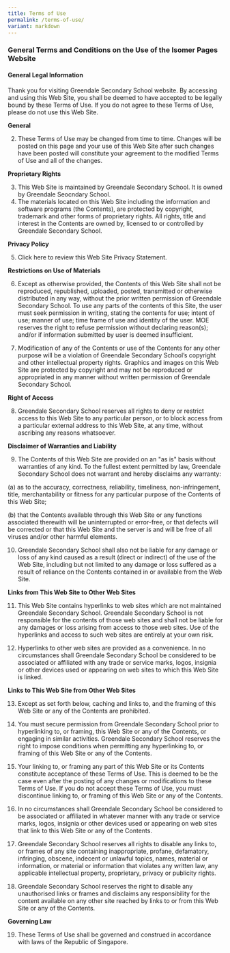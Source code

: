 ```yaml
---
title: Terms of Use
permalink: /terms-of-use/
variant: markdown
---
```

### **General Terms and Conditions on the Use of the Isomer Pages Website**

#### **General Legal Information**

Thank you for visiting Greendale Secondary School website. By accessing and using this Web Site, you shall be deemed to have accepted to be legally bound by these Terms of Use. If you do not agree to these Terms of Use, please do not use this Web Site. 

**General** 

2. These Terms of Use may be changed from time to time. Changes will be posted on this page and your use of this Web Site after such changes have been posted will constitute your agreement to the modified Terms of Use and all of the changes. 

**Proprietary Rights** 

3. This Web Site is maintained by Greendale Secondary School. It is owned by Greendale Seocndary School.
4. The materials located on this Web Site including the information and software programs (the Contents), are protected by copyright, trademark and other forms of proprietary rights. All rights, title and interest in the Contents are owned by, licensed to or controlled by Greendale Secondary School.

**Privacy Policy**

5. Click here to review this Web Site Privacy Statement. 

**Restrictions on Use of Materials**

6. Except as otherwise provided, the Contents of this Web Site shall not be reproduced, republished, uploaded, posted, transmitted or otherwise distributed in any way, without the prior written permission of Greendale Secondary School.  To use any parts of the contents of this Site, the user must seek permission in writing, stating the contents for use; intent of use; manner of use; time frame of use and identity of the user. MOE reserves the right to refuse permission without declaring reason(s); and/or if information submitted by user is deemed insufficient.

7. Modification of any of the Contents or use of the Contents for any other purpose will be a violation of Greendale Secondary School’s copyright and other intellectual property rights. Graphics and images on this Web Site are protected by copyright and may not be reproduced or appropriated in any manner without written permission of Greendale Secondary School.

**Right of Access**

8. Greendale Secondary School reserves all rights to deny or restrict access to this Web Site to any particular person, or to block access from a particular external address to this Web Site, at any time, without ascribing any reasons whatsoever. 

**Disclaimer of Warranties and Liability**

9. The Contents of this Web Site are provided on an "as is" basis without warranties of any kind. To the fullest extent permitted by law, Greendale Secondary School does not warrant and hereby disclaims any warranty: 

(a) as to the accuracy, correctness, reliability, timeliness, non-infringement, title, merchantability or fitness for any particular purpose of the Contents of this Web Site; 

(b) that the Contents available through this Web Site or any functions associated therewith will be uninterrupted or error-free, or that defects will be corrected or that this Web Site and the server is and will be free of all viruses and/or other harmful elements.

10. Greendale Secondary School shall also not be liable for any damage or loss of any kind caused as a result (direct or indirect) of the use of the Web Site, including but not limited to any damage or loss suffered as a result of reliance on the Contents contained in or available from the Web Site. 

**Links from This Web Site to Other Web Sites** 

11. This Web Site contains hyperlinks to web sites which are not maintained Greendale Secondary School. Greendale Secondary School is not responsible for the contents of those web sites and shall not be liable for any damages or loss arising from access to those web sites. Use of the hyperlinks and access to such web sites are entirely at your own risk. 

12. Hyperlinks to other web sites are provided as a convenience. In no circumstances shall Greendale Secondary School be considered to be associated or affiliated with any trade or service marks, logos, insignia or other devices used or appearing on web sites to which this Web Site is linked. 

**Links to This Web Site from Other Web Sites** 

13. Except as set forth below, caching and links to, and the framing of this Web Site or any of the Contents are prohibited. 

14. You must secure permission from Greendale Secondary School prior to hyperlinking to, or framing, this Web Site or any of the Contents, or engaging in similar activities. Greendale Secondary School reserves the right to impose conditions when permitting any hyperlinking to, or framing of this Web Site or any of the Contents. 

15. Your linking to, or framing any part of this Web Site or its Contents constitute acceptance of these Terms of Use. This is deemed to be the case even after the posting of any changes or modifications to these Terms of Use. If you do not accept these Terms of Use, you must discontinue linking to, or framing of this Web Site or any of the Contents. 

16. In no circumstances shall Greendale Secondary School be considered to be associated or affiliated in whatever manner with any trade or service marks, logos, insignia or other devices used or appearing on web sites that link to this Web Site or any of the Contents. 

17. Greendale Secondary School reserves all rights to disable any links to, or frames of any site containing inappropriate, profane, defamatory, infringing, obscene, indecent or unlawful topics, names, material or information, or material or information that violates any written law, any applicable intellectual property, proprietary, privacy or publicity rights. 

18. Greendale Secondary School reserves the right to disable any unauthorised links or frames and disclaims any responsibility for the content available on any other site reached by links to or from this Web Site or any of the Contents. 

**Governing Law** 

19. These Terms of Use shall be governed and construed in accordance with laws of the Republic of Singapore.